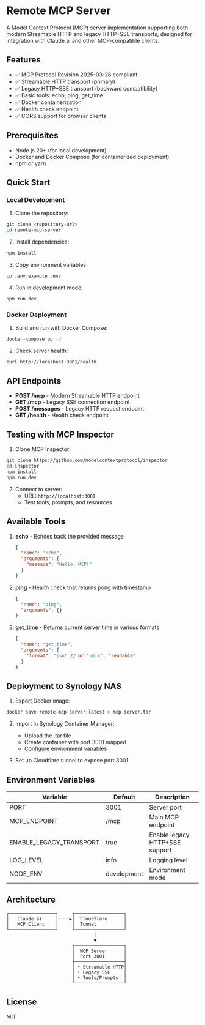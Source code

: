 # Remote MCP Server

A Model Context Protocol (MCP) server implementation supporting both modern Streamable HTTP and legacy HTTP+SSE transports, designed for integration with Claude.ai and other MCP-compatible clients.

## Features

- ✅ MCP Protocol Revision 2025-03-26 compliant
- ✅ Streamable HTTP transport (primary)
- ✅ Legacy HTTP+SSE transport (backward compatibility)
- ✅ Basic tools: echo, ping, get_time
- ✅ Docker containerization
- ✅ Health check endpoint
- ✅ CORS support for browser clients

## Prerequisites

- Node.js 20+ (for local development)
- Docker and Docker Compose (for containerized deployment)
- npm or yarn

## Quick Start

### Local Development

1. Clone the repository:
```bash
git clone <repository-url>
cd remote-mcp-server
```

2. Install dependencies:
```bash
npm install
```

3. Copy environment variables:
```bash
cp .env.example .env
```

4. Run in development mode:
```bash
npm run dev
```

### Docker Deployment

1. Build and run with Docker Compose:
```bash
docker-compose up -d
```

2. Check server health:
```bash
curl http://localhost:3001/health
```

## API Endpoints

- **POST /mcp** - Modern Streamable HTTP endpoint
- **GET /mcp** - Legacy SSE connection endpoint
- **POST /messages** - Legacy HTTP request endpoint
- **GET /health** - Health check endpoint

## Testing with MCP Inspector

1. Clone MCP Inspector:
```bash
git clone https://github.com/modelcontextprotocol/inspector
cd inspector
npm install
npm run dev
```

2. Connect to server:
   - URL: `http://localhost:3001`
   - Test tools, prompts, and resources

## Available Tools

1. **echo** - Echoes back the provided message
   ```json
   {
     "name": "echo",
     "arguments": {
       "message": "Hello, MCP!"
     }
   }
   ```

2. **ping** - Health check that returns pong with timestamp
   ```json
   {
     "name": "ping",
     "arguments": {}
   }
   ```

3. **get_time** - Returns current server time in various formats
   ```json
   {
     "name": "get_time",
     "arguments": {
       "format": "iso" // or "unix", "readable"
     }
   }
   ```

## Deployment to Synology NAS

1. Export Docker image:
```bash
docker save remote-mcp-server:latest > mcp-server.tar
```

2. Import in Synology Container Manager:
   - Upload the .tar file
   - Create container with port 3001 mapped
   - Configure environment variables

3. Set up Cloudflare tunnel to expose port 3001

## Environment Variables

| Variable | Default | Description |
|----------|---------|-------------|
| PORT | 3001 | Server port |
| MCP_ENDPOINT | /mcp | Main MCP endpoint |
| ENABLE_LEGACY_TRANSPORT | true | Enable legacy HTTP+SSE support |
| LOG_LEVEL | info | Logging level |
| NODE_ENV | development | Environment mode |

## Architecture

```
┌─────────────────┐     ┌──────────────────┐
│   Claude.ai     │────▶│  Cloudflare      │
│   MCP Client    │     │  Tunnel          │
└─────────────────┘     └──────────────────┘
                                │
                                ▼
                        ┌──────────────────┐
                        │  MCP Server      │
                        │  Port 3001       │
                        ├──────────────────┤
                        │ • Streamable HTTP│
                        │ • Legacy SSE     │
                        │ • Tools/Prompts  │
                        └──────────────────┘
```

## License

MIT